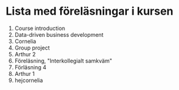 # Lista med föreläsningar i kursen 
1. Course introduction
2. Data-driven business development
3. Cornelia
4. Group project
5. Arthur 2
6. Föreläsning, "Interkollegialt samkväm"
6. Förläsning 4
6. Arthur 1
7. hejcornelia
